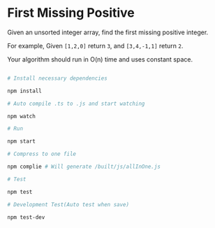 # First Missing Positive

Given an unsorted integer array, find the first missing positive integer.

For example,
Given ```[1,2,0]``` return ```3```,
and ```[3,4,-1,1]``` return ```2```.

Your algorithm should run in O(n) time and uses constant space.

```sh

# Install necessary dependencies

npm install

# Auto compile .ts to .js and start watching

npm watch

# Run

npm start

# Compress to one file

npm complie # Will generate /built/js/allInOne.js

# Test

npm test

# Development Test(Auto test when save)

npm test-dev

```

